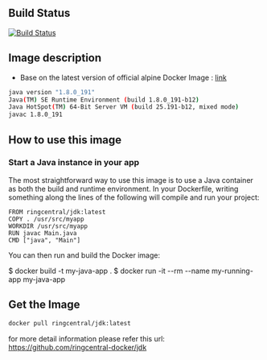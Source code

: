 
## Build Status
[![Build Status](https://travis-ci.org/ringcentral-docker/jdk.svg?branch=master)](https://travis-ci.org/ringcentral-docker/jdk)

## Image description

* Base on the latest version of official alpine Docker Image : [link](https://hub.docker.com/_/alpine/)

```bash
java version "1.8.0_191"
Java(TM) SE Runtime Environment (build 1.8.0_191-b12)
Java HotSpot(TM) 64-Bit Server VM (build 25.191-b12, mixed mode)
javac 1.8.0_191
```

## How to use this image

### Start a Java instance in your app

The most straightforward way to use this image is to use a Java container as both the build and runtime environment. In your Dockerfile, writing something along the lines of the following will compile and run your project:

```Docker
FROM ringcentral/jdk:latest
COPY . /usr/src/myapp
WORKDIR /usr/src/myapp
RUN javac Main.java
CMD ["java", "Main"]
```

You can then run and build the Docker image:

$ docker build -t my-java-app .
$ docker run -it --rm --name my-running-app my-java-app

## Get the Image

```bash
docker pull ringcentral/jdk:latest
```

for more detail information please refer this url:
<https://github.com/ringcentral-docker/jdk>
